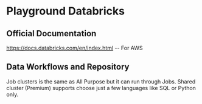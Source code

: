 # Playground Databricks

## Official Documentation

https://docs.databricks.com/en/index.html -- For AWS

## Data Workflows and Repository

Job clusters is the same as All Purpose but it can run through Jobs.
Shared cluster (Premium) supports choose just a few languages like SQL or Python only.

